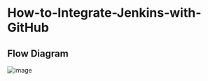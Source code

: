 # How-to-Integrate-Jenkins-with-GitHub
## Flow Diagram 
![image](https://user-images.githubusercontent.com/66588814/166866935-3c4e97ce-d7e2-4d76-a7b6-fcef936eee9a.png)
